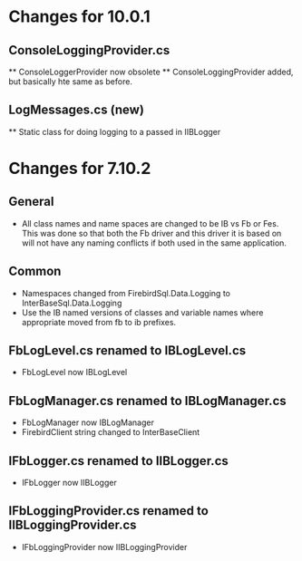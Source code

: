 # Changes for 10.0.1

## ConsoleLoggingProvider.cs
** ConsoleLoggerProvider now obsolete
** ConsoleLoggingProvider added, but basically hte same as before.

## LogMessages.cs (new)
** Static class for doing logging to a passed in IIBLogger

# Changes for 7.10.2 

## General 
* All class names and name spaces are changed to be IB vs Fb or Fes.  This was done so that both the Fb driver and this driver it is based on will not have any naming conflicts if both used in the same application.

## Common 
* Namespaces changed from FirebirdSql.Data.Logging to InterBaseSql.Data.Logging
*	Use the IB named versions of classes and variable names where appropriate moved from fb to ib prefixes.

## FbLogLevel.cs renamed to IBLogLevel.cs
*	FbLogLevel now IBLogLevel
		
## FbLogManager.cs renamed to IBLogManager.cs	
*	FbLogManager now IBLogManager
*	FirebirdClient string changed to InterBaseClient
		
## IFbLogger.cs renamed to IIBLogger.cs
*	IFbLogger now IIBLogger
		
## IFbLoggingProvider.cs	renamed to IIBLoggingProvider.cs
*	IFbLoggingProvider now IIBLoggingProvider
		
	
		
	
